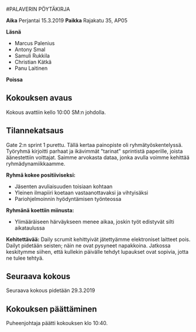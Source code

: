 #PALAVERIN PÖYTÄKIRJA

**Aika**	Perjantai 15.3.2019	
**Paikka**	Rajakatu 35, AP05

**Läsnä**	

- Marcus Palenius
- Antony Smal
- Samuli Rukkila
- Christian Kätkä
- Panu Laitinen	

**Poissa**


## Kokouksen avaus	
Kokous avattiin kello 10:00 SM:n johdolla.

## Tilannekatsaus	
Gate 2:n sprint 1 purettu. Tällä kertaa painopiste oli ryhmätyöskentelyssä. Työryhmä kirjoitti parhaat ja ikävimmät "tarinat" sprintistä paperille, joista äänestettiin voittajat. Saimme arvokasta dataa, jonka avulla voimme kehittää ryhmädynamiikkaamme.

**Ryhmä kokee positiiviseksi:**
- Jäsenten avuliaisuuden toisiaan kohtaan
- Yleinen ilmapiiri koetaan vastaanottavaksi ja vihtyisäksi
- Pariohjelmoinnin hyödyntämisen työnteossa

**Ryhmänä koettiin miinusta:**
- Ylimääräiseen härväykseen menee aikaa, joskin työt edistyvät silti aikataulussa

**Kehitettävää:**
Daily scrumit kehittyivät jätettyämme elektroniset laitteet pois. Dailyt pidetään seisten; näin ne ovat pysyneet napakkoina. Jatkossa keskitymme siihen, että kullekin päivälle tehdyt lupaukset ovat sopivia, jotta ne tulee tehtyä.


## Seuraava kokous
Seuraava kokous pidetään 29.3.2019

## Kokouksen päättäminen
Puheenjohtaja päätti kokouksen klo 10:40.